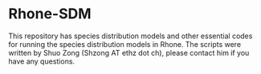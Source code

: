 # Rhone-SDM
This repository has species distribution models and other essential codes for running the species distribution models in Rhone. The scripts were written by Shuo Zong (Shzong AT ethz dot ch), please contact him if you have any questions.

